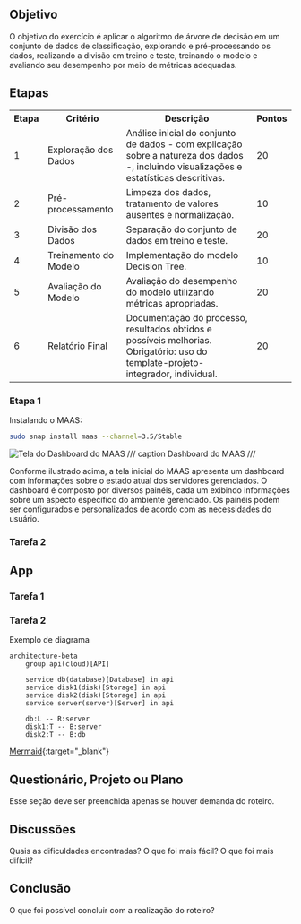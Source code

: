 ## Objetivo


O objetivo do exercício é aplicar o algoritmo de árvore de decisão em um conjunto de dados de classificação, explorando e pré-processando os dados, realizando a divisão em treino e teste, treinando o modelo e avaliando seu desempenho por meio de métricas adequadas.

## Etapas

<table>
  <tr>
    <th>Etapa</th>
    <th>Critério</th>
    <th>Descrição</th>
    <th>Pontos</th>
  </tr>
  <tr>
    <td>1</td>
    <td>Exploração dos Dados</td>
    <td>Análise inicial do conjunto de dados - com explicação sobre a natureza dos dados -, incluindo visualizações e estatísticas descritivas.</td>
    <td>20</td>
  </tr>
  <tr>
    <td>2</td>
    <td>Pré-processamento</td>
    <td>Limpeza dos dados, tratamento de valores ausentes e normalização.</td>
    <td>10</td>
  </tr>
  <tr>
    <td>3</td>
    <td>Divisão dos Dados</td>
    <td>Separação do conjunto de dados em treino e teste.</td>
    <td>20</td>
  </tr>
  <tr>
    <td>4</td>
    <td>Treinamento do Modelo</td>
    <td>Implementação do modelo Decision Tree.</td>
    <td>10</td>
  </tr>
  <tr>
    <td>5</td>
    <td>Avaliação do Modelo</td>
    <td>Avaliação do desempenho do modelo utilizando métricas apropriadas.</td>
    <td>20</td>
  </tr>
  <tr>
    <td>6</td>
    <td>Relatório Final</td>
    <td>Documentação do processo, resultados obtidos e possíveis melhorias. Obrigatório: uso do template-projeto-integrador, individual.</td>
    <td>20</td>
  </tr>
</table>


### Etapa 1

Instalando o MAAS:

<!-- termynal -->

``` bash
sudo snap install maas --channel=3.5/Stable
```

![Tela do Dashboard do MAAS](./maas.png)
/// caption
Dashboard do MAAS
///

Conforme ilustrado acima, a tela inicial do MAAS apresenta um dashboard com informações sobre o estado atual dos servidores gerenciados. O dashboard é composto por diversos painéis, cada um exibindo informações sobre um aspecto específico do ambiente gerenciado. Os painéis podem ser configurados e personalizados de acordo com as necessidades do usuário.

### Tarefa 2

## App



### Tarefa 1

### Tarefa 2

Exemplo de diagrama

```mermaid
architecture-beta
    group api(cloud)[API]

    service db(database)[Database] in api
    service disk1(disk)[Storage] in api
    service disk2(disk)[Storage] in api
    service server(server)[Server] in api

    db:L -- R:server
    disk1:T -- B:server
    disk2:T -- B:db
```

[Mermaid](https://mermaid.js.org/syntax/architecture.html){:target="_blank"}

## Questionário, Projeto ou Plano

Esse seção deve ser preenchida apenas se houver demanda do roteiro.

## Discussões

Quais as dificuldades encontradas? O que foi mais fácil? O que foi mais difícil?

## Conclusão

O que foi possível concluir com a realização do roteiro?
